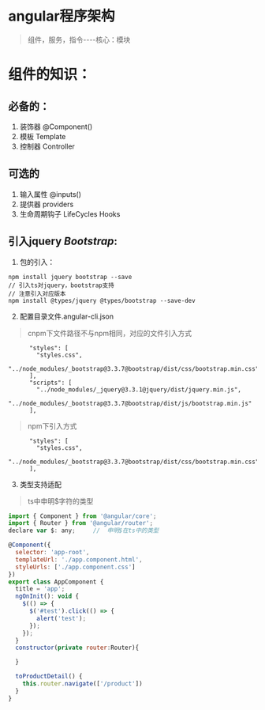 # angular程序架构

> 组件，服务，指令----核心：模块


# 组件的知识：
## 必备的：
1. 装饰器 @Component()
2. 模板 Template
3. 控制器 Controller
## 可选的
1. 输入属性  @inputs()
2. 提供器    providers
3. 生命周期钩子   LifeCycles Hooks

## 引入jquery *Bootstrap*:
1. 包的引入：
```
npm install jquery bootstrap --save
// 引入ts对jquery，bootstrap支持
// 注意引入对应版本
npm install @types/jquery @types/bootstrap --save-dev
```
2. 配置目录文件.angular-cli.json
> cnpm下文件路径不与npm相同，对应的文件引入方式
```
      "styles": [
        "styles.css",
        "../node_modules/_bootstrap@3.3.7@bootstrap/dist/css/bootstrap.min.css"
      ],
      "scripts": [
        "../node_modules/_jquery@3.3.1@jquery/dist/jquery.min.js",
        "../node_modules/_bootstrap@3.3.7@bootstrap/dist/js/bootstrap.min.js"
      ],
```
> npm下引入方式
```
      "styles": [
        "styles.css",
        "../node_modules/_bootstrap@3.3.7@bootstrap/dist/css/bootstrap.min.css"
      ],
```
3. 类型支持适配
> ts中申明$字符的类型
``` javascript
import { Component } from '@angular/core';
import { Router } from '@angular/router';
declare var $: any;     //  申明$在ts中的类型

@Component({
  selector: 'app-root',
  templateUrl: './app.component.html',
  styleUrls: ['./app.component.css']
})
export class AppComponent {
  title = 'app';
  ngOnInit(): void {
    $(() => {
      $('#test').click(() => {
        alert('test');
      });
    });
  }
  constructor(private router:Router){

  }

  toProductDetail() {
    this.router.navigate(['/product'])
  }
}
```




